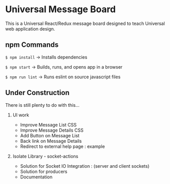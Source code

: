 Universal Message Board
=========================
This is a Universal React/Redux message board designed to teach Universal web application design.

npm Commands
--------

` $ npm install ` -> Installs dependencies

` $ npm start ` -> Builds, runs, and opens app in a browser

` $ npm run lint ` -> Runs eslint on source javascript files

Under Construction
---------
There is still plenty to do with this...

1. UI work
    * Improve Message List CSS
    * Improve Message Details CSS
    * Add Button on Message List
    * Back link on Message Details
    * Redirect to external help page : example
    
2. Isolate Library - socket-actions
    * Solution for Socket IO Integration : (server and client sockets)
    * Solution for producers
    * Documentation
    